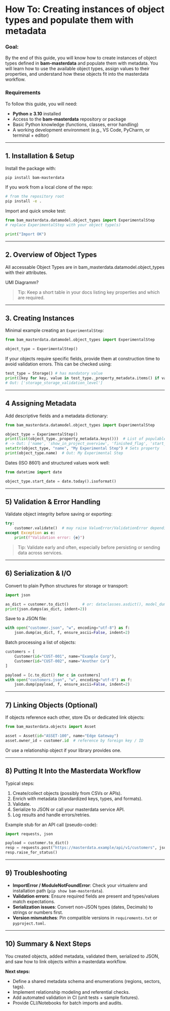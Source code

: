 # How To: Creating instances of object types and populate them with metadata

### Goal:

By the end of this guide, you will know how to create instances of object types defined in **bam-masterdata** and populate them with metadata.
You will learn how to use the available object types, assign values to their properties, and understand how these objects fit into the masterdata workflow.

### Requirements

To follow this guide, you will need:

- **Python ≥ 3.10** installed
- Access to the **bam-masterdata** repository or package
- Basic Python knowledge (functions, classes, error handling)
- A working development environment (e.g., VS Code, PyCharm, or terminal + editor)

---

## 1. Installation & Setup

Install the package with:

```bash
pip install bam-masterdata
```

If you work from a local clone of the repo:

```bash
# from the repository root
pip install -e .
```

Import and quick smoke test:

```python
from bam_masterdata.datamodel.object_types import ExperimentalStep
# replace ExperimentalStep with your object type(s)

print("Import OK")
```

---

## 2. Overview of Object Types

All accessable Object Types are in bam_masterdata.datamodel.object_types with their
attributes.


UMl Diagramm?

> Tip: Keep a short table in your docs listing key properties and which are required.

---

## 3. Creating Instances

Minimal example creating an `ExperimentalStep`:

```python
from bam_masterdata.datamodel.object_types import ExperimentalStep

object_type = ExperimentalStep()

```

If your objects require specific fields, provide them at construction time to avoid validation errors. This can be checked using:

```python
test_type = Storage() # has mandatory value
print([key for key, value in test_type._property_metadata.items() if value.mandatory])
# Out: ['storage_storage_validation_level']
```

---

## 4 Assigning Metadata

Add descriptive fields and a metadata dictionary:

```python
from bam_masterdata.datamodel.object_types import ExperimentalStep

object_type = ExperimentalStep()
print(list(object_type._property_metadata.keys()))  # List of populable Attributes
# -> Out: ['name', 'show_in_project_overview', 'finished_flag', 'start_date', ..... ]
setattr(object_type, "name", "My Experimental Step") # Sets property
print(object_type.name)  # Out: My Experimental Step
```

Dates (ISO 8601) and structured values work well:

```python
from datetime import date

object_type.start_date = date.today().isoformat()
```

---

## 5) Validation & Error Handling

Validate object integrity before saving or exporting:

```python
try:
    customer.validate()  # may raise ValueError/ValidationError depending on your lib
except Exception as e:
    print(f"Validation error: {e}")
```

> Tip: Validate early and often, especially before persisting or sending data across services.

---

## 6) Serialization & I/O

Convert to plain Python structures for storage or transport:

```python
import json

as_dict = customer.to_dict()      # or: dataclasses.asdict(), model_dump(), etc.
print(json.dumps(as_dict, indent=2))
```

Save to a JSON file:

```python
with open("customer.json", "w", encoding="utf-8") as f:
    json.dump(as_dict, f, ensure_ascii=False, indent=2)
```

Batch processing a list of objects:

```python
customers = [
    Customer(id="CUST-001", name="Example Corp"),
    Customer(id="CUST-002", name="Another Co")
]

payload = [c.to_dict() for c in customers]
with open("customers.json", "w", encoding="utf-8") as f:
    json.dump(payload, f, ensure_ascii=False, indent=2)
```

---

## 7) Linking Objects (Optional)

If objects reference each other, store IDs or dedicated link objects:

```python
from bam_masterdata.objects import Asset

asset = Asset(id="ASSET-100", name="Edge Gateway")
asset.owner_id = customer.id  # reference by foreign key / ID
```

Or use a relationship object if your library provides one.

---

## 8) Putting It Into the Masterdata Workflow

Typical steps:
1. Create/collect objects (possibly from CSVs or APIs).
2. Enrich with metadata (standardized keys, types, and formats).
3. Validate.
4. Serialize to JSON or call your masterdata service API.
5. Log results and handle errors/retries.

Example stub for an API call (pseudo-code):

```python
import requests, json

payload = customer.to_dict()
resp = requests.post("https://masterdata.example/api/v1/customers", json=payload, timeout=10)
resp.raise_for_status()
```

---

## 9) Troubleshooting

- **ImportError / ModuleNotFoundError**: Check your virtualenv and installation path (`pip show bam-masterdata`).
- **Validation errors**: Ensure required fields are present and types/values match expectations.
- **Serialization issues**: Convert non-JSON types (dates, Decimals) to strings or numbers first.
- **Version mismatches**: Pin compatible versions in `requirements.txt` or `pyproject.toml`.

---

## 10) Summary & Next Steps

You created objects, added metadata, validated them, serialized to JSON, and saw how to link objects within a masterdata workflow.

**Next steps:**
- Define a shared metadata schema and enumerations (regions, sectors, tags).
- Implement relationship modeling and referential checks.
- Add automated validation in CI (unit tests + sample fixtures).
- Provide CLI/Notebooks for batch imports and audits.
